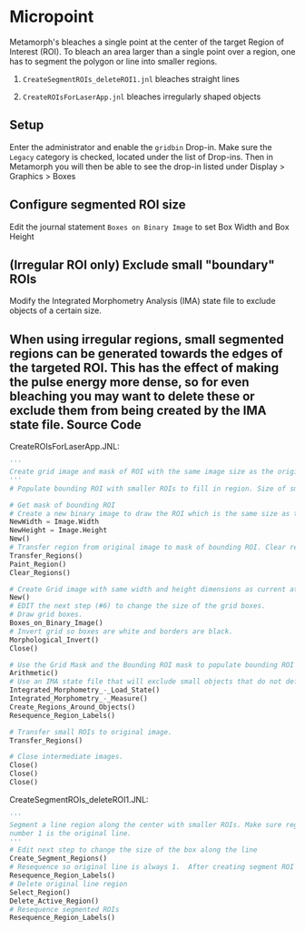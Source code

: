 Micropoint
==========
Metamorph's bleaches a single point at the center of the target 
Region of Interest (ROI).
To bleach an area larger than a single point over a region, one has
to segment the polygon or line into smaller regions.

1.  `CreateSegmentROIs_deleteROI1.jnl` bleaches straight lines

2.  `CreateROIsForLaserApp.jnl` bleaches irregularly shaped objects


Setup
-----
Enter the administrator and enable the `gridbin` Drop-in.
Make sure the `Legacy` category is checked, located under
the list of Drop-ins.  Then in Metamorph you will then be able to
see the drop-in listed under Display > Graphics > Boxes


Configure segmented ROI size
----------------------------
Edit the journal statement `Boxes on Binary Image` to set Box Width
and Box Height


(Irregular ROI only) Exclude small "boundary" ROIs
---------------------------------------------------
Modify the Integrated Morphometry Analysis (IMA) state file to
exclude objects of a certain size.

When using irregular regions, small segmented regions can be
generated towards the edges of the targeted ROI.  This has the
effect of making the pulse energy more dense, so for even bleaching
you may want to delete these or exclude them from being created
by the IMA state file.<!-- content below automatically generated by doc_jnl.py -->
Source Code
-----------
CreateROIsForLaserApp.JNL:
```python
'''
Create grid image and mask of ROI with the same image size as the original.
'''
# Populate bounding ROI with smaller ROIs to fill in region. Size of smaller ROIs is determined by size of grid boxes define in "Boxes on Binary Image" step. 

# Get mask of bounding ROI
# Create a new binary image to draw the ROI which is the same size as the original. 
NewWidth = Image.Width
NewHeight = Image.Height
New()
# Transfer region from original image to mask of bounding ROI. Clear region from original image. 
Transfer_Regions()
Paint_Region()
Clear_Regions()

# Create Grid image with same width and height dimensions as current at start
New()
# EDIT the next step (#6) to change the size of the grid boxes. 
# Draw grid boxes.  
Boxes_on_Binary_Image()
# Invert grid so boxes are white and borders are black. 
Morphological_Invert()
Close()

# Use the Grid Mask and the Bounding ROI mask to populate bounding ROI with multiple regions. 
Arithmetic()
# Use an IMA state file that will exclude small objects that do not define a full grid box at the edge of the object
Integrated_Morphometry_-_Load_State()
Integrated_Morphometry_-_Measure()
Create_Regions_Around_Objects()
Resequence_Region_Labels()

# Transfer small ROIs to original image. 
Transfer_Regions()

# Close intermediate images. 
Close()
Close()
Close()
```

CreateSegmentROIs_deleteROI1.JNL:
```python
'''
Segment a line region along the center with smaller ROIs. Make sure region
number 1 is the original line.
'''
# Edit next step to change the size of the box along the line
Create_Segment_Regions()
# Resequence so original line is always 1.  After creating segment ROI you sometimes get two ROIs with same number, #1.
Resequence_Region_Labels()
# Delete original line region
Select_Region()
Delete_Active_Region()
# Resequence segmented ROIs
Resequence_Region_Labels()
```
